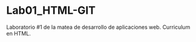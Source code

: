 # Lab01_HTML-GIT

Laboratorio #1 de la matea de desarrollo de aplicaciones web.
Curriculum en HTML.
